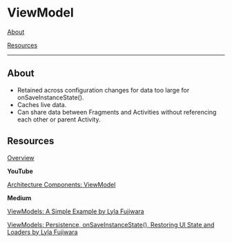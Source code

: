 # ViewModel

[About](#About)

[Resources](#Resources)

---

## About

- Retained across configuration changes for data too large for onSaveInstanceState().
- Caches live data.
- Can share data between Fragments and Activities without referencing each other or parent Activity.


## Resources

[Overview](https://developer.android.com/topic/libraries/architecture/viewmodel?utm_campaign=android_series_viewmodeldoc_110817&utm_source=anddev&utm_medium=yt-desc)

**YouTube**

[Architecture Components: ViewModel](https://www.youtube.com/watch?v=c9-057jC1ZA)

**Medium**

[ViewModels: A Simple Example by Lyla Fujiwara](https://medium.com/google-developers/viewmodels-a-simple-example-ed5ac416317e)

[ViewModels: Persistence, onSaveInstanceState(), Restoring UI State and Loaders by Lyla Fujiwara](https://medium.com/google-developers/viewmodels-persistence-onsaveinstancestate-restoring-ui-state-and-loaders-fc7cc4a6c090)
